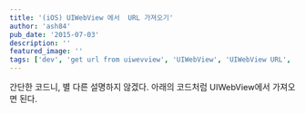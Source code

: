 ```yaml
---
title: '(iOS) UIWebView 에서  URL 가져오기'
author: 'ash84'
pub_date: '2015-07-03'
description: ''
featured_image: ''
tags: ['dev', 'get url from uiwevview', 'UIWebView', 'UIWebView URL', 'url 가져오기']
---
```



<span style="font-size: 11pt;">간단한 코드니, 별 다른 설명하지 않겠다. 아래의 코드처럼 UIWebView에서 가져오면 된다. </span>

<script src="https://gist.github.com/4639419.js"></script>

 



